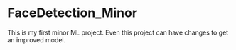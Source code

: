 # FaceDetection_Minor
This is my first minor ML project.
Even this project can have changes to get an improved model.
